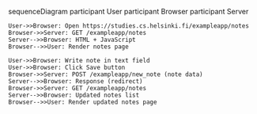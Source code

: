 sequenceDiagram
    participant User
    participant Browser
    participant Server

    User->>Browser: Open https://studies.cs.helsinki.fi/exampleapp/notes
    Browser->>Server: GET /exampleapp/notes
    Server-->>Browser: HTML + JavaScript
    Browser-->>User: Render notes page

    User->>Browser: Write note in text field
    User->>Browser: Click Save button
    Browser->>Server: POST /exampleapp/new_note (note data)
    Server-->>Browser: Response (redirect)
    Browser->>Server: GET /exampleapp/notes
    Server-->>Browser: Updated notes list
    Browser-->>User: Render updated notes page
